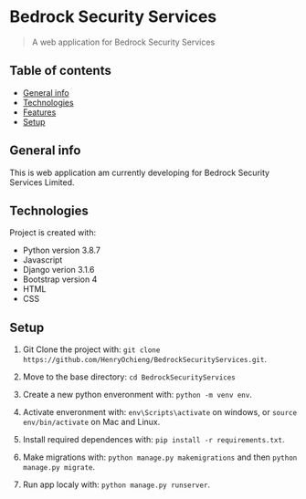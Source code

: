 # Bedrock Security Services
> A web application for Bedrock Security Services

## Table of contents
* [General info](#general-info)
* [Technologies](#technologies)
* [Features](#features)
* [Setup](#setup)

## General info
This is web application am currently developing for Bedrock Security Services Limited.
	
## Technologies
Project is created with:
* Python version 3.8.7
* Javascript
* Django verion 3.1.6
* Bootstrap version 4
* HTML
* CSS


## Setup


1. Git Clone the project with: ```git clone https://github.com/HenryOchieng/BedrockSecurityServices.git```.

2. Move to the base directory: ```cd BedrockSecurityServices```

3. Create a new python enveronment with: ```python -m venv env```.

4. Activate enveronment with: ```env\Scripts\activate``` on windows, or ```source env/bin/activate``` on Mac and Linux.

5. Install required dependences with: ```pip install -r requirements.txt```.

6. Make migrations with: ```python manage.py makemigrations``` and then ```python manage.py migrate```.

7. Run app localy with: ```python manage.py runserver```.
